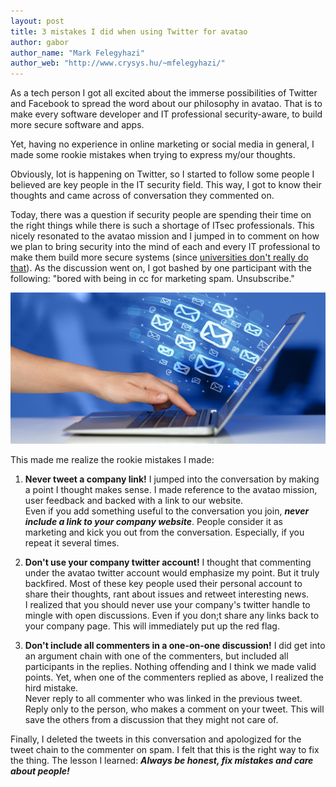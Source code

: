 ```yaml
---
layout: post
title: 3 mistakes I did when using Twitter for avatao
author: gabor
author_name: "Mark Felegyhazi"
author_web: "http://www.crysys.hu/~mfelegyhazi/"
---
```


As a tech person I got all excited about the immerse possibilities of Twitter and Facebook to spread the word about our philosophy in avatao. That is to make every software developer and IT professional security-aware, to build more secure software and apps.

Yet, having no experience in online marketing or social media in general, I made some rookie mistakes when trying to express my/our thoughts.

<!--excerpt-->

Obviously, lot is happening on Twitter, so I started to follow some people I believed are key people in the IT security field. This way, I got to know their thoughts and came across of conversation they commented on.

Today, there was a question if security people are spending their time on the right things while there is such a shortage of ITsec professionals. This nicely resonated to the avatao mission and I jumped in to comment on how we plan to bring security into the mind of each and every IT professional to make them build more secure systems (since [universities don't really do that](http://www.darkreading.com/vulnerabilities---threats/top-us-undergraduate-computer-science-programs-skip-cybersecurity-classes/d/d-id/1325024)). As the discussion went on, I got bashed by one participant with the following: "bored with being in cc for marketing spam. Unsubscribe." 

![spam](../images/spam1.jpg)

This made me realize the rookie mistakes I made:

1. **Never tweet a company link!**
I jumped into the conversation by making a point I thought makes sense. I made reference to the avatao mission, user feedback and backed with a link to our website.  
Even if you add something useful to the conversation you join, **_never include a link to your company website_**. People consider it as marketing and kick you out from the conversation. Especially, if you repeat it several times.

2. **Don't use your company twitter account!**
I thought that commenting under the avatao twitter account would emphasize my point. But it truly backfired. Most of these key people used their personal account to share their thoughts, rant about issues and retweet interesting news.  
I realized that you should never use your company's twitter handle to mingle with open discussions. Even if you don;t share any links back to your company page. This will immediately put up the red flag.

3. **Don't include all commenters in a one-on-one discussion!**
I did get into an argument chain with one of the commenters, but included all participants in the replies. Nothing offending and I think we made valid points. Yet, when one of the commenters replied as above, I realized the hird mistake.  
Never reply to all commenter who was linked in the previous tweet. Reply only to the person, who makes a comment on your tweet. This will save the others from a discussion that they might not care of.

Finally, I deleted the tweets in this conversation and apologized for the tweet chain to the commenter on spam. I felt that this is the right way to fix the thing. The lesson I learned: **_Always be honest, fix mistakes and care about people!_**
